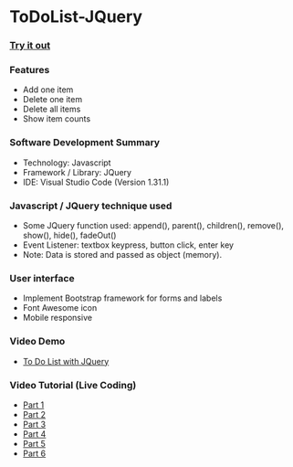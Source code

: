 # ToDoList-JQuery

### [Try it out](http://js.findingsteve.net/ToDoList.cshtml)

### Features
- Add one item
- Delete one item
- Delete all items
- Show item counts

### Software Development Summary
- Technology: Javascript
- Framework / Library: JQuery
- IDE: Visual Studio Code (Version 1.31.1)

### Javascript / JQuery technique used
- Some JQuery function used: append(), parent(), children(), remove(), show(), hide(), fadeOut()
- Event Listener: textbox keypress, button click, enter key
- Note: Data is stored and passed as object (memory).

### User interface
- Implement Bootstrap framework for forms and labels
- Font Awesome icon
- Mobile responsive

### Video Demo
- [To Do List with JQuery](https://youtu.be/L2OuJMdIt9M)

### Video Tutorial (Live Coding)
- [Part 1](https://youtu.be/_VXBNgIgQf0)
- [Part 2](https://youtu.be/kq70cZ1ovvM)
- [Part 3](https://youtu.be/JHe_F_08ZY8)
- [Part 4](https://youtu.be/A6DWu8wY9rY)
- [Part 5](https://youtu.be/TrAmnBjvus4)
- [Part 6](https://youtu.be/7G2M5YlqezY)

